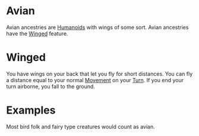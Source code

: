 # Avian

Avian ancestries are [Humanoids](../../../Resources%20for%20GMs/Creatures/Creature%20Types/Humanoid.md) with wings of some sort. Avian ancestries have the [Winged](Avian.md#Winged) feature.

# Winged

You have wings on your back that let you fly for short distances. You can fly a distance equal to your normal [Movement](../../../Game%20Procedures/Combat/Movement.md) on your [Turn](../../../Game%20Procedures/Core%20Procedures/Turn.md). If you end your turn airborne, you fall to the ground.

# Examples

Most bird folk and fairy type creatures would count as avian.
